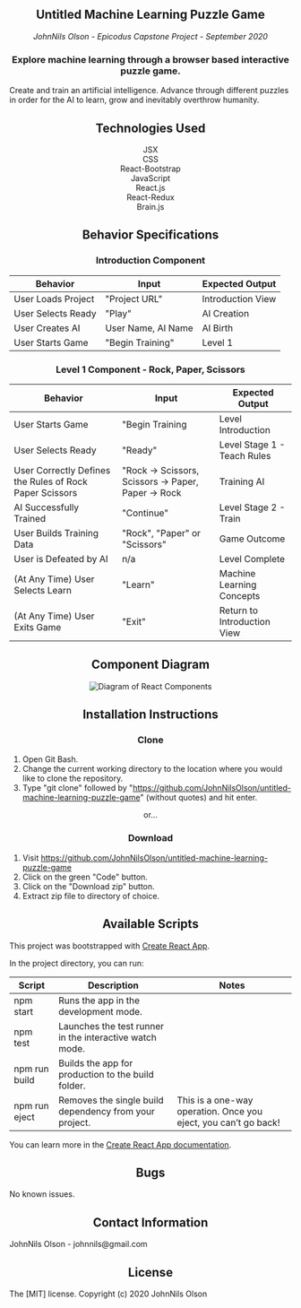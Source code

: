 <div align="center">

## **Untitled Machine Learning Puzzle Game**
_JohnNils Olson - Epicodus Capstone Project - September 2020_

<h3>Explore machine learning through a browser based interactive puzzle game.</h3>
</div>

Create and train an artificial intelligence. Advance through different puzzles in order for the AI to learn, grow and inevitably overthrow humanity.
<div align="center">

## **Technologies Used**

JSX  
CSS  
React-Bootstrap  
JavaScript  
React.js  
React-Redux  
Brain.js  
</div>
<div align="center">

##  **Behavior Specifications**

### **Introduction Component**
| Behavior | Input | Expected Output |
| ---- | ---- | ---- |
| User Loads Project | "Project URL" | Introduction View |
| User Selects Ready | "Play" | AI Creation |
| User Creates AI | User Name, AI Name | AI Birth |
| User Starts Game | "Begin Training" | Level 1 |
### **Level 1 Component - Rock, Paper, Scissors**
| Behavior | Input | Expected Output |
| ---- | ---- | ---- |
| User Starts Game | "Begin Training | Level Introduction |
| User Selects Ready | "Ready" | Level Stage 1 - Teach Rules |
| User Correctly Defines the Rules of Rock Paper Scissors | "Rock -> Scissors, Scissors -> Paper, Paper -> Rock | Training AI |
| AI Successfully Trained | "Continue" | Level Stage 2 - Train |
| User Builds Training Data | "Rock", "Paper" or "Scissors" | Game Outcome |
| User is Defeated by AI | n/a | Level Complete |
| (At Any Time) User Selects Learn | "Learn" | Machine Learning Concepts |
| (At Any Time) User Exits Game | "Exit" | Return to Introduction View |
</div>

<div align="center">

## **Component Diagram**

![Diagram of React Components]()
</div>

<div align="center">

## **Installation Instructions**
</div>

<div align="center">

### **Clone**
</div>

  1. Open Git Bash.
  2. Change the current working directory to the location where you would like to clone the repository.
  3. Type "git clone" followed by "https://github.com/JohnNilsOlson/untitled-machine-learning-puzzle-game" (without quotes) and hit enter.

<div align="center">
or...

### **Download**
</div>

  1. Visit https://github.com/JohnNilsOlson/untitled-machine-learning-puzzle-game
  2. Click on the green "Code" button.
  3. Click on the "Download zip" button.
  4. Extract zip file to directory of choice.

<div align="center">

## **Available Scripts**
</div>

This project was bootstrapped with [Create React App](https://github.com/facebook/create-react-app).

In the project directory, you can run:

<div align="center">

| Script | Description | Notes |
| ---- | ---- | ---- |
| npm start | Runs the app in the development mode. | |
| npm test | Launches the test runner in the interactive watch mode. | |
| npm run build | Builds the app for production to the build folder.| |
| npm run eject | Removes the single build dependency from your project. | This is a one-way operation. Once you eject, you can’t go back! |
</div>

You can learn more in the [Create React App documentation](https://facebook.github.io/create-react-app/docs/getting-started).

<div align="center">

## **Bugs**
</div>
No known issues.

<div align="center">

## **Contact Information**
</div>
JohnNils Olson - johnnils@gmail.com

<div align="center">

## **License**
</div>
The [MIT] license.
Copyright (c) 2020 JohnNils Olson